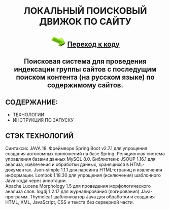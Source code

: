 <h1 align="center">ЛОКАЛЬНЫЙ ПОИСКОВЫЙ ДВИЖОК ПО САЙТУ</h1>
<h2 align="center"><img src="https://github.com/vadimsa3/searchengine/blob/master/src/main/resources/raw/target.gif" height="32"/>
<a href="https://github.com/vadimsa3/searchengine/tree/master/src/main/java/searchengine" target="_blank">Переход к коду</a></h2>
<h2 align="center">Поисковая система для проведения индексации группы сайтов с последущим поиском контента (на русском языке) по содержимому сайтов.</h2>

## **СОДЕРЖАНИЕ:** ##
* ТЕХНОЛОГИИ
* ИНСТРУКЦИЯ ПО ЗАПУСКУ
## **СТЭК ТЕХНОЛОГИЙ** ##  
 Синтаксис JAVA 18.
 Фреймворк Spring Boot v2.7.1 для упрощения создания автономных приложений на базе Spring.
 Реляционная система управления базами данных MySQL 8.0.
 Библиотеки: JSOUP 1.16.1 для анализа, извлечения и обработки данных, хранящихся в HTML-документах.
             Json-simple 1.1.1 для парсинга HTML-страниц и извлечения информации.
             Lombok 1.18.30 для упрощения (исключения) шаблонного Java-кода через аннотации.             
             Apache Lucene Morphology 1.5 для проведения морфологического анализа слов.
             log4j 1.2.17 для журналирования (логирования) Java-программ.
             Thymeleaf шаблонизатор Java для обработки и создания HTML, XML, JavaScript, CSS и текста без серверной части.
